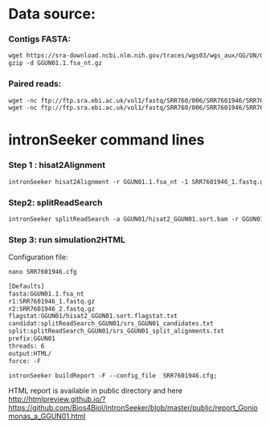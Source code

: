 Data source:
============

### Contigs FASTA: 

```diff
wget https://sra-download.ncbi.nlm.nih.gov/traces/wgs03/wgs_aux/GG/UN/GGUN01/GGUN01.1.fsa_nt.gz
gzip -d GGUN01.1.fsa_nt.gz
```

### Paired reads:

```diff
wget -nc ftp://ftp.sra.ebi.ac.uk/vol1/fastq/SRR760/006/SRR7601946/SRR7601946_1.fastq.gz
wget -nc ftp://ftp.sra.ebi.ac.uk/vol1/fastq/SRR760/006/SRR7601946/SRR7601946_2.fastq.gz

```

intronSeeker command lines
============================

### Step 1 : hisat2Alignment

```diff
intronSeeker hisat2Alignment -r GGUN01.1.fsa_nt -1 SRR7601946_1.fastq.gz -2 SRR7601946_2.fastq.gz --prefix GGUN01 -o GGUN01 -t 12
```

### Step2: splitReadSearch

```diff
intronSeeker splitReadSearch -a GGUN01/hisat2_GGUN01.sort.bam -r GGUN01.1.fsa_nt --prefix GGUN01 --output splitReadSearch_GGUN01
```

### Step 3: run simulation2HTML

Configuration file:
```diff
nano SRR7601946.cfg
```

```diff
[Defaults]
fasta:GGUN01.1.fsa_nt
r1:SRR7601946_1.fastq.gz
r2:SRR7601946_2.fastq.gz
flagstat:GGUN01/hisat2_GGUN01.sort.flagstat.txt
candidat:splitReadSearch_GGUN01/srs_GGUN01_candidates.txt
split:splitReadSearch_GGUN01/srs_GGUN01_split_alignments.txt
prefix:GGUN01
threads: 6                
output:HTML/
force: -F
```


```diff
intronSeeker buildReport -F --config_file  SRR7601946.cfg;

```

HTML report is available in public directory and here http://htmlpreview.github.io/?https://github.com/Bios4Biol/intronSeeker/blob/master/public/report_Goniomonas_a_GGUN01.html
